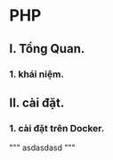 # PHP 


## I. Tổng Quan.
### 1. khái niệm.


## II. cài đặt.
### 1. cài đặt trên Docker.
"""
asdasdasd
"""
